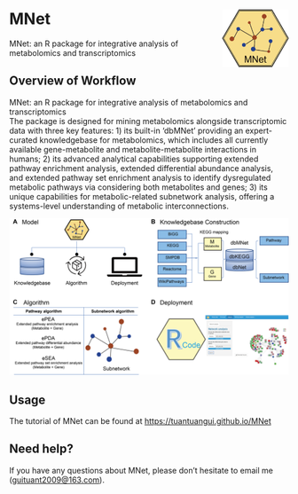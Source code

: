 # MNet <img src="logo.png" align="right" alt="" width="120" />
MNet: an R package for integrative analysis of metabolomics and transcriptomics

## Overview of Workflow
MNet: an R package for integrative analysis of metabolomics and transcriptomics  
The package is designed for mining metabolomics alongside transcriptomic data with three key features: 1) its built-in ‘dbMNet’ providing an expert-curated knowledgebase for metabolomics, which includes all currently available gene-metabolite and metabolite-metabolite interactions in humans; 2) its advanced analytical capabilities supporting extended pathway enrichment analysis, extended differential abundance analysis, and extended pathway set enrichment analysis to identify dysregulated metabolic pathways via considering both metabolites and genes; 3) its unique capabilities for metabolic-related subnetwork analysis, offering a systems-level understanding of metabolic interconnections.

![](docs/articles/data/Figure1.png)

## Usage
The tutorial of MNet can be found at
https://tuantuangui.github.io/MNet

## Need help?
If you have any questions about MNet, please don’t hesitate to email me (guituant2009@163.com).
